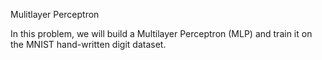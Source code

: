 Mulitlayer Perceptron

In this problem, we will build a Multilayer Perceptron (MLP) and train it on the MNIST hand-written digit dataset.


